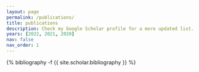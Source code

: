 ```yaml
---
layout: page
permalink: /publications/
title: publications
description: Check my Google Scholar profile for a more updated list.
years: [2022, 2021, 2020]
nav: false
nav_order: 1
---
```

<!-- _pages/publications.md -->
<div class="publications">

{% bibliography -f {{ site.scholar.bibliography }} %}

</div>
